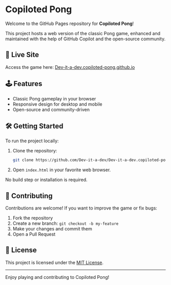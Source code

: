 # Copiloted Pong

Welcome to the GitHub Pages repository for **Copiloted Pong**!

This project hosts a web version of the classic Pong game, enhanced and maintained with the help of GitHub Copilot and the open-source community.

## 🚀 Live Site

Access the game here: [Dev-it-a-dev.copiloted-pong.github.io](https://dev-it-a-dev.github.io/Dev-it-a-dev.copiloted-pong.github.io/)

## 🕹️ Features

- Classic Pong gameplay in your browser
- Responsive design for desktop and mobile
- Open-source and community-driven

## 🛠️ Getting Started

To run the project locally:

1. Clone the repository:
    ```bash
    git clone https://github.com/Dev-it-a-dev/Dev-it-a-dev.copiloted-pong.github.io.git
    ```
2. Open `index.html` in your favorite web browser.

No build step or installation is required.

## 🤝 Contributing

Contributions are welcome! If you want to improve the game or fix bugs:

1. Fork the repository
2. Create a new branch: `git checkout -b my-feature`
3. Make your changes and commit them
4. Open a Pull Request

## 📄 License

This project is licensed under the [MIT License](LICENSE).

---
Enjoy playing and contributing to Copiloted Pong!
